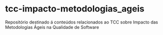 # tcc-impacto-metodologias_ageis
Repositório destinado á conteúdos relacionados ao TCC sobre Impacto das Metodologias Ágeis na Qualidade de Software
